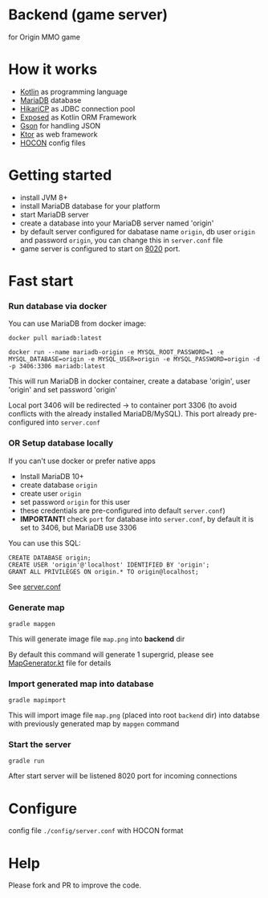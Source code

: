 # Backend (game server)
for Origin MMO game

# How it works

- [Kotlin](https://github.com/JetBrains/kotlin) as programming language
- [MariaDB](https://github.com/mariadb) database
- [HikariCP](https://github.com/brettwooldridge/HikariCP) as JDBC connection pool
- [Exposed](https://github.com/JetBrains/Exposed/) as Kotlin ORM Framework
- [Gson](https://github.com/google/gson) for handling JSON
- [Ktor](https://github.com/ktorio/ktor) as web framework
- [HOCON](https://github.com/lightbend/config/blob/master/HOCON.md) config files

# Getting started

- install JVM 8+
- install MariaDB database for your platform
- start MariaDB server
- create a database into your MariaDB server named 'origin' 
- by default server configured for dabatase name `origin`, db user `origin` and password `origin`, you can change this in `server.conf` file
- game server is configured to start on [8020](http://localhost:8020) port.

# Fast start

### Run database via docker
You can use MariaDB from docker image:
```shell
docker pull mariadb:latest
```

```shell
docker run --name mariadb-origin -e MYSQL_ROOT_PASSWORD=1 -e MYSQL_DATABASE=origin -e MYSQL_USER=origin -e MYSQL_PASSWORD=origin -d -p 3406:3306 mariadb:latest
```
This will run MariaDB in docker container, create a database 'origin', user 'origin' and set password 'origin'

Local port 3406 will be redirected -> to container port 3306 (to avoid conflicts with the already installed MariaDB/MySQL). This port already pre-configured into `server.conf`

### OR Setup database locally
If you can't use docker or prefer native apps
- Install MariaDB 10+
- create database `origin`
- create user `origin`
- set password `origin` for this user
- these credentials are pre-configured into default `server.conf`)
- **IMPORTANT!** check `port` for database into `server.conf`, by default it is set to 3406, but MariaDB use 3306

You can use this SQL:
```mysql
CREATE DATABASE origin;
CREATE USER 'origin'@'localhost' IDENTIFIED BY 'origin';
GRANT ALL PRIVILEGES ON origin.* TO origin@localhost;
```

See [server.conf](/backend/config/server.conf)
  
### Generate map
```shell
gradle mapgen
``` 
This will generate image file `map.png` into **backend** dir

By default this command will generate 1 supergrid, please see [MapGenerator.kt](/src/com/origin/utils/MapGenerator.kt) file for details

### Import generated map into database
```shell
gradle mapimport
``` 
This will import image file `map.png` (placed into root `backend` dir) into databse with previously generated map by `mapgen` command

### Start the server
```shell
gradle run
```
After start server will be listened 8020 port for incoming connections

# Configure
config file `./config/server.conf` with HOCON format

# Help

Please fork and PR to improve the code.
